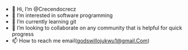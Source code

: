 - 👋 Hi, I’m @Crecendocrecz
- 👀 I’m interested in software programming
- 🌱 I’m currently learning git
- 💞️ I’m looking to collaborate on any community that is helpful for quick progress
- 📫 How to reach me email(godswillojukwu1@gmail.Com)

<!---
Crecendocrecz/Crecendocrecz is a ✨ special ✨ repository because its `README.md` (this file) appears on your GitHub profile.
You can click the Preview link to take a look at your changes.
--->
